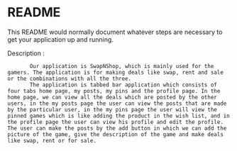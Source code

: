 # README #

This README would normally document whatever steps are necessary to get your application up and running.

Description :

           Our application is SwapNShop, which is mainly used for the gamers. The application is for making deals like swap, rent and sale or the combinations with all the three. 
           The application is tabbed bar application which consists of four tabs home page, my posts, my pins and the profile page. In the home page, we can view all the deals which are posted by the other users, in the my posts page the user can view the posts that are made by the particular user, in the my pins page the user will view the pinned games which is like adding the product in the wish list, and in the profile page the user can view his profile and edit the profile. The user can make the posts by the add button in which we can add the picture of the game, give the description of the game and make deals like swap, rent or for sale.